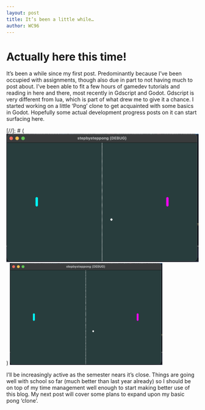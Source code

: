 ```yaml
---
layout: post
title: It’s been a little while…
author: WC96
---
```


# Actually here this time!

It’s been a while since my first post. Predominantly because I’ve been occupied with assignments, though also due in part to not having much to post about. I’ve been able to fit a few hours of gamedev tutorials and reading in here and there, most recently in Gdscript and Godot. 
Gdscript is very different from lua, which is part of what drew me to give it a chance. I started working on a little ‘Pong’ clone to get acquainted with some basics in Godot. Hopefully some actual development progress posts on it can start surfacing here.

[//]: # (![Pong thing](/resources/images/pongthing.png))
<img src="/resources/images/pongthing.png" alt="pongthing" width="400"/>

I’ll be increasingly active as the semester nears it’s close. Things are going well with school so far (much better than last year already) so I should be on top of my time management well enough to start making better use of this blog.
My next post will cover some plans to expand upon my basic pong ‘clone’.
